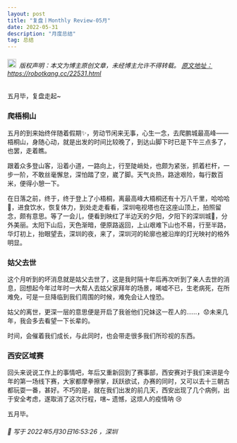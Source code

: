 ```yaml
---
layout: post
title: "复盘丨Monthly Review-05月"
date: 2022-05-31 
description: "月度总结"
tag: 总结
---   
```


<h6><img src="https://robotkang-1257995526.cos.ap-chengdu.myqcloud.com/icon/copyright.png" alt="copyright" style="display:inline;margin-bottom: -5px;" width="20" height="20"> 版权声明：本文为博主原创文章，未经博主允许不得转载。
<a target="_blank" href="https://robotkang.cc/22531.html">原文地址：https://robotkang.cc/22531.html </a>
</h6>                           

五月毕，复盘走起~         

### 爬梧桐山        

五月的到来始终伴随着假期✨，劳动节闲来无事，心生一念，去爬鹏城最高峰——梧桐山，身随心动，就是出发的时间比较晚了，到达山脚下时已是下午三点多了，也罢，走着瞧。         

跟着众多登山客，沿着小道，一路向上，行至陡峭处，也颇为紧张，抓着栏杆，一步一阶，不敢丝毫懈怠，深怕踏了空，崴了脚。天气炎热，路途艰险，每行数百米，便得小憩一下。        

在日落之前，终于，终于登上了小梧桐，离最高峰大梧桐还有十万八千里，哈哈哈🤣，进食饮水，恢复体力，到处走走看看，深圳电视塔也在这座山顶上，拍照留念，颇有意思。等了一会儿，便看到映红了半边天的夕阳，夕阳下的深圳城🌆，分外美丽。太阳下山后，天色渐暗，便原路返回，上山艰难下山也不易，行至半路，华灯初上，抬眼望去，深圳的夜，来了，深圳河的轮廓也被沿岸的灯光映衬的格外明显。       

### 姑父去世        

这个月听到的坏消息就是姑父去世了，这是我时隔十年后再次听到了亲人去世的消息，回想起今年过年时一大帮人去姑父家拜年的场景，唏嘘不已，生老病死，在所难免，可是一旦降临到我们周围的时候，难免会让人惶恐。       

姑父的离世，更深一层的意思便是开启了我爸他们兄妹这一茬人的……，😟未来几年，我会多去看望一下长辈的。        

时间，会催着我们成长，与此同时，也会带走很多我们所珍视的东西。        

### 西安区域赛       

回头来说说工作上的事情吧，年后又重新回到了赛事部，西安赛对于我们来讲是今年的第一场线下赛，大家都摩拳擦掌，跃跃欲试，办赛的同时，又可以去十三朝古都玩耍一番，甚好。不巧的是，就在我们出发的前几天，西安出现了几个病例，出于安全考虑，遂取消了这次行程，嗐~  遗憾，这烦人的疫情呐 😢        

五月毕。        

<h6> 
📌 写于 2022年5月30日16:53:26 ，深圳      
</h6>         